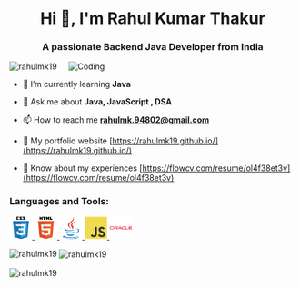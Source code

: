 <h1 align="center">Hi 👋, I'm Rahul Kumar Thakur</h1>
<h3 align="center">A passionate Backend Java Developer from India</h3>
<img align="right" alt="Coding" width="400" src="https://t4.ftcdn.net/jpg/01/35/92/85/360_F_135928597_xU5EzKq6vpOeXPX5vsbI48zfVVkSRlrF.jpg">

<p align="left"> <img src="https://komarev.com/ghpvc/?username=rahulmk19&label=Profile%20views&color=0e75b6&style=flat" alt="rahulmk19" /> </p>

- 🌱 I’m currently learning **Java**

- 💬 Ask me about **Java, JavaScript , DSA**

- 📫 How to reach me **rahulmk.94802@gmail.com**

- 📄 My portfolio website [https://rahulmk19.github.io/](https://rahulmk19.github.io/)

- 📄 Know about my experiences [https://flowcv.com/resume/ol4f38et3v](https://flowcv.com/resume/ol4f38et3v)

<h3 align="left">Languages and Tools:</h3>
<p align="left"> <a href="https://www.w3schools.com/css/" target="_blank" rel="noreferrer"> <img src="https://raw.githubusercontent.com/devicons/devicon/master/icons/css3/css3-original-wordmark.svg" alt="css3" width="40" height="40"/> </a> <a href="https://www.w3.org/html/" target="_blank" rel="noreferrer"> <img src="https://raw.githubusercontent.com/devicons/devicon/master/icons/html5/html5-original-wordmark.svg" alt="html5" width="40" height="40"/> </a> <a href="https://www.java.com" target="_blank" rel="noreferrer"> <img src="https://raw.githubusercontent.com/devicons/devicon/master/icons/java/java-original.svg" alt="java" width="40" height="40"/> </a> <a href="https://developer.mozilla.org/en-US/docs/Web/JavaScript" target="_blank" rel="noreferrer"> <img src="https://raw.githubusercontent.com/devicons/devicon/master/icons/javascript/javascript-original.svg" alt="javascript" width="40" height="40"/> </a> <a href="https://www.oracle.com/" target="_blank" rel="noreferrer"> <img src="https://raw.githubusercontent.com/devicons/devicon/master/icons/oracle/oracle-original.svg" alt="oracle" width="40" height="40"/> </a> </p>

<p><img align="left" src="https://github-readme-stats.vercel.app/api/top-langs?username=rahulmk19&show_icons=true&locale=en&layout=compact" alt="rahulmk19" /></p>

<p>&nbsp;<img align="center" src="https://github-readme-stats.vercel.app/api?username=rahulmk19&show_icons=true&locale=en" alt="rahulmk19" /></p>

<p><img align="center" src="https://github-readme-streak-stats.herokuapp.com/?user=rahulmk19&" alt="rahulmk19" /></p>
